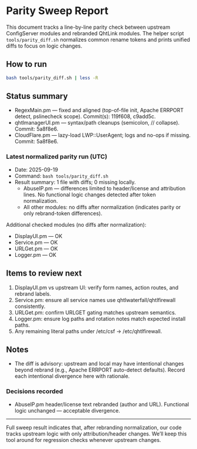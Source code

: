 # Parity Sweep Report

This document tracks a line-by-line parity check between upstream ConfigServer modules and rebranded QhtLink modules. The helper script `tools/parity_diff.sh` normalizes common rename tokens and prints unified diffs to focus on logic changes.

## How to run

```bash
bash tools/parity_diff.sh | less -R
```

## Status summary

- RegexMain.pm — fixed and aligned (top-of-file init, Apache ERRPORT detect, pslinecheck scope). Commit(s): 119f608, c9add5c.
- qhtlmanagerUI.pm — syntax/path cleanups (semicolon, // collapse). Commit: 5a8f8e6.
- CloudFlare.pm — lazy-load LWP::UserAgent; logs and no-ops if missing. Commit: 5a8f8e6.

### Latest normalized parity run (UTC)

- Date: 2025-09-19
- Command: `bash tools/parity_diff.sh`
- Result summary: 1 file with diffs; 0 missing locally.
	- AbuseIP.pm — differences limited to header/license and attribution lines. No functional logic changes detected after token normalization.
	- All other modules: no diffs after normalization (indicates parity or only rebrand-token differences).

Additional checked modules (no diffs after normalization):

- DisplayUI.pm — OK
- Service.pm — OK
- URLGet.pm — OK
- Logger.pm — OK

## Items to review next

1. DisplayUI.pm vs upstream UI: verify form names, action routes, and rebrand labels.
2. Service.pm: ensure all service names use qhtlwaterfall/qhtlfirewall consistently.
3. URLGet.pm: confirm URLGET gating matches upstream semantics.
4. Logger.pm: ensure log paths and rotation notes match expected install paths.
5. Any remaining literal paths under /etc/csf → /etc/qhtlfirewall.

## Notes

- The diff is advisory: upstream and local may have intentional changes beyond rebrand (e.g., Apache ERRPORT auto-detect defaults). Record each intentional divergence here with rationale.

### Decisions recorded

- AbuseIP.pm header/license text rebranded (author and URL). Functional logic unchanged — acceptable divergence.

---

Full sweep result indicates that, after rebranding normalization, our code tracks upstream logic with only attribution/header changes. We’ll keep this tool around for regression checks whenever upstream changes.
